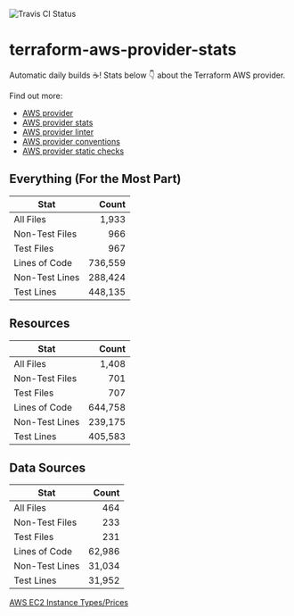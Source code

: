 ![Travis CI Status](https://travis-ci.org/YakDriver/terraform-aws-provider-stats.svg?branch=main)
# terraform-aws-provider-stats

Automatic daily builds :coffee:! Stats below :point_down: about the Terraform AWS provider.

Find out more:
* [AWS provider](https://github.com/terraform-providers/terraform-provider-aws)
* [AWS provider stats](https://github.com/YakDriver/terraform-aws-provider-stats)
* [AWS provider linter](https://github.com/terraform-providers/terraform-provider-aws/tree/master/awsproviderlint)
* [AWS provider conventions](https://github.com/YakDriver/terraform-aws-conventions)
* [AWS provider static checks](https://github.com/YakDriver/terraform-aws-provider-static-checks)



## Everything (For the Most Part)

|  Stat  |  Count  |
| ------------- | -------------: |
|  All Files  |  1,933  |
|  Non-Test Files  |  966  |
|  Test Files  |  967  |
|  Lines of Code  |  736,559  |
|  Non-Test Lines  |  288,424  |
|  Test Lines  |  448,135  |



## Resources

|  Stat  |  Count  |
| ------------- | -------------: |
|  All Files  |  1,408  |
|  Non-Test Files  |  701  |
|  Test Files  |  707  |
|  Lines of Code  |  644,758  |
|  Non-Test Lines  |  239,175  |
|  Test Lines  |  405,583  |



## Data Sources

|  Stat  |  Count  |
| ------------- | -------------: |
|  All Files  |  464  |
|  Non-Test Files  |  233  |
|  Test Files  |  231  |
|  Lines of Code  |  62,986  |
|  Non-Test Lines  |  31,034  |
|  Test Lines  |  31,952  |




[AWS EC2 Instance Types/Prices](https://github.com/YakDriver/aws-ec2-instance-types)
